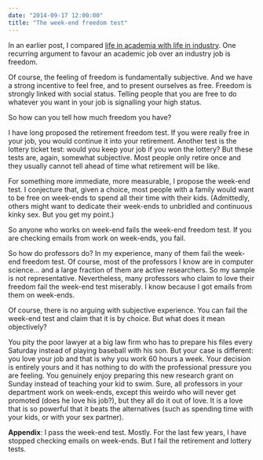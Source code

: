 ```yaml
---
date: "2014-09-17 12:00:00"
title: "The week-end freedom test"
---
```




In an earlier post, I compared [life in academia with life in industry](/lemire/blog/2014/09/15/academia-or-industry/). One recurring argument to favour an academic job over an industry job is freedom.

Of course, the feeling of freedom is fundamentally subjective. And we have a strong incentive to feel free, and to present ourselves as free. Freedom is strongly linked with social status. Telling people that you are free to do whatever you want in your job is signalling your high status.

So how can you tell how much freedom you have?

I have long proposed the retirement freedom test. If you were really free in your job, you would continue it into your retirement. Another test is the lottery ticket test: would you keep your job if you won the lottery? But these tests are, again, somewhat subjective. Most people only retire once and they usually cannot tell ahead of time what retirement will be like.

For something more immediate, more measurable, I propose the week-end test. I conjecture that, given a choice, most people with a family would want to be free on week-ends to spend all their time with their kids. (Admittedly, others might want to dedicate their week-ends to unbridled and continuous kinky sex. But you get my point.)

So anyone who works on week-end fails the week-end freedom test. If you are checking emails from work on week-ends, you fail.

So how do professors do? In my experience, many of them fail the week-end freedom test. Of course, most of the professors I know are in computer science&hellip; and a large fraction of them are active researchers. So my sample is not representative. Nevertheless, many professors who claim to love their freedom fail the week-end test miserably. I know because I got emails from them on week-ends.

Of course, there is no arguing with subjective experience. You can fail the week-end test and claim that it is by choice. But what does it mean objectively?

You pity the poor lawyer at a big law firm who has to prepare his files every Saturday instead of playing baseball with his son. But your case is different: you love your job and that is why you work 60 hours a week. Your decision is entirely yours and it has nothing to do with the professional pressure you are feeling. You genuinely enjoy preparing this new research grant on Sunday instead of teaching your kid to swim. Sure, all professors in your department work on week-ends, except this weirdo who will never get promoted (does he love his job?), but they all do it out of love. It is a love that is so powerful that it beats the alternatives (such as spending time with your kids, or with your sex partner).

__Appendix__: I pass the week-end test. Mostly. For the last few years, I have stopped checking emails on week-ends. But I fail the retirement and lottery tests.

